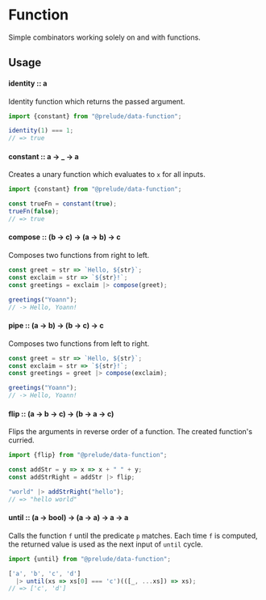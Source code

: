 # Function

Simple combinators working solely on and with functions.

## Usage

#### identity :: a

Identity function which returns the passed argument.

```js
import {constant} from "@prelude/data-function";

identity(1) === 1;
// => true
```

#### constant :: a -> _ -> a

Creates a unary function which evaluates to `x` for all inputs.

```js
import {constant} from "@prelude/data-function";

const trueFn = constant(true);
trueFn(false);
// => true
```

#### compose :: (b -> c) -> (a -> b) -> c

Composes two functions from right to left.

```js
const greet = str => `Hello, ${str}`;
const exclaim = str => `${str}!`;
const greetings = exclaim |> compose(greet);

greetings("Yoann");
// -> Hello, Yoann!
```

#### pipe :: (a -> b) -> (b -> c) -> c

Composes two functions from left to right.

```js
const greet = str => `Hello, ${str}`;
const exclaim = str => `${str}!`;
const greetings = greet |> compose(exclaim);

greetings("Yoann");
// -> Hello, Yoann!
```

#### flip :: (a -> b -> c) -> (b -> a -> c)

Flips the arguments in reverse order of a function. The created function's
curried.

```js
import {flip} from "@prelude/data-function";

const addStr = y => x => x + " " + y;
const addStrRight = addStr |> flip;

"world" |> addStrRight("hello");
// => "hello world"
```

#### until :: (a -> bool) -> (a -> a) -> a -> a

Calls the function `f` until the predicate `p` matches. Each time `f` is
computed, the returned value is used as the next input of `until` cycle.

```js
import {until} from "@prelude/data-function";

['a', 'b', 'c', 'd']
  |> until(xs => xs[0] === 'c')(([_, ...xs]) => xs);
// => ['c', 'd']
```
